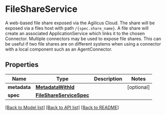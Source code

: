 # FileShareService

A web-based file share exposed via the Agilicus Cloud. The share will be exposed via a files host with path `/{spec.share_name}`. A file share will create an associated ApplicationService which links it to the chosen Connector.  Multiple connectors may be used to expose file shares. This can be useful if two file shares are on different systems when using a connector with a local component such as an AgentConnector. 
## Properties
Name | Type | Description | Notes
------------ | ------------- | ------------- | -------------
**metadata** | [**MetadataWithId**](MetadataWithId.md) |  | [optional] 
**spec** | [**FileShareServiceSpec**](FileShareServiceSpec.md) |  | 

[[Back to Model list]](../README.md#documentation-for-models) [[Back to API list]](../README.md#documentation-for-api-endpoints) [[Back to README]](../README.md)


